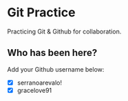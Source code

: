 # Git Practice

Practicing Git &amp; Github for collaboration.

## Who has been here?

Add your Github username below:

- [x] serranoarevalo!
- [x] gracelove91
